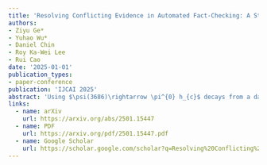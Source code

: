 ```yaml
---
title: 'Resolving Conflicting Evidence in Automated Fact-Checking: A Study on Retrieval-Augmented LLMs'
authors:
- Ziyu Ge*
- Yuhao Wu*
- Daniel Chin
- Roy Ka-Wei Lee
- Rui Cao
date: '2025-01-01'
publication_types:
- paper-conference
publication: 'IJCAI 2025'
abstract: 'Using $\psi(3686)\rightarrow \pi^{0} h_{c}$ decays from a data sample of $(27.12\pm0.14)\times10^{8}$ $\psi(3686)$ events collected by the BESIII detector at the BEPCII collider, $h_c$ radiative decays to $\gamma\pi^{+}\pi^{-},~\gamma\pi^{+}\pi^{-}\eta,~\gamma2(\pi^{+}\pi^{-})$, and $\gamma p\bar{p}$ are observed for the first time, each with a significance greater than $5\sigma$. The corresponding branching fractions are measured. Furthermore, intermediate states below 2.8 GeV/$c^{2}$ are investigated, leading to the first observation of the decay process of $h_c\rightarrow\gamma f_{2}(1270)\rightarrow\gamma\pi^{+}\pi^{-}$ with a significance of $5.5\,\sigma$. This observation represents the first instance of $h_c$ radiative decay to a tensor state.'
links:
  - name: arXiv
    url: https://arxiv.org/abs/2501.15447
  - name: PDF
    url: https://arxiv.org/pdf/2501.15447.pdf
  - name: Google Scholar
    url: https://scholar.google.com/scholar?q=Resolving%20Conflicting%20Evidence%20in%20Automated%20Fact-Checking%3A%20A%20Study%20on%20Retrieval-Augmented%20LLMs
---
```



